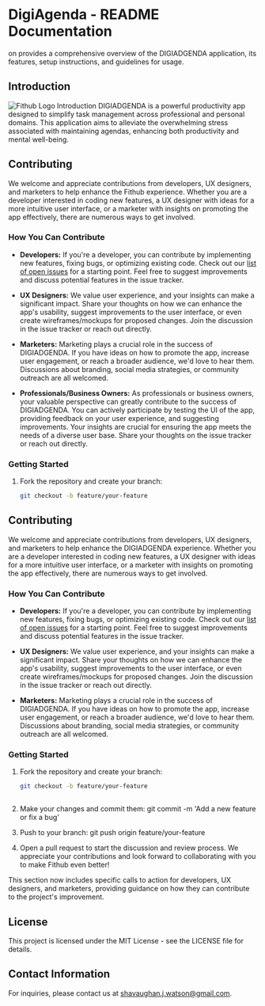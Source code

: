 # DigiAgenda - README Documentation
on provides a comprehensive overview of the DIGIADGENDA application, its features, setup instructions, and guidelines for usage.

## Introduction

![Fithub Logo](https://github.com/shavjw/fithub/blob/master/src/assets/login_pic.webp)
Introduction DIGIADGENDA is a powerful productivity app designed to simplify task management across professional and personal domains. This application aims to alleviate the overwhelming stress associated with maintaining agendas, enhancing both productivity and mental well-being.

## Contributing

We welcome and appreciate contributions from developers, UX designers, and marketers to help enhance the Fithub experience. Whether you are a developer interested in coding new features, a UX designer with ideas for a more intuitive user interface, or a marketer with insights on promoting the app effectively, there are numerous ways to get involved.

### How You Can Contribute

- **Developers:** If you're a developer, you can contribute by implementing new features, fixing bugs, or optimizing existing code. Check out our [list of open issues](https://github.com/shavjw/DigiAgenda/issues) for a starting point. Feel free to suggest improvements and discuss potential features in the issue tracker.

- **UX Designers:** We value user experience, and your insights can make a significant impact. Share your thoughts on how we can enhance the app's usability, suggest improvements to the user interface, or even create wireframes/mockups for proposed changes. Join the discussion in the issue tracker or reach out directly.

- **Marketers:** Marketing plays a crucial role in the success of DIGIADGENDA. If you have ideas on how to promote the app, increase user engagement, or reach a broader audience, we'd love to hear them. Discussions about branding, social media strategies, or community outreach are all welcomed.

- **Professionals/Business Owners:** As professionals or business owners, your valuable perspective can greatly contribute to the success of DIGIADGENDA. You can actively participate by testing the UI of the app, providing feedback on your user experience, and suggesting improvements. Your insights are crucial for ensuring the app meets the needs of a diverse user base. Share your thoughts on the issue tracker or reach out directly.

### Getting Started

1. Fork the repository and create your branch:
   ```bash
   git checkout -b feature/your-feature

  ## Contributing

We welcome and appreciate contributions from developers, UX designers, and marketers to help enhance the DIGIADGENDA experience. Whether you are a developer interested in coding new features, a UX designer with ideas for a more intuitive user interface, or a marketer with insights on promoting the app effectively, there are numerous ways to get involved.

### How You Can Contribute

- **Developers:** If you're a developer, you can contribute by implementing new features, fixing bugs, or optimizing existing code. Check out our [list of open issues](https://github.com/your-username/fithub/issues) for a starting point. Feel free to suggest improvements and discuss potential features in the issue tracker.

- **UX Designers:** We value user experience, and your insights can make a significant impact. Share your thoughts on how we can enhance the app's usability, suggest improvements to the user interface, or even create wireframes/mockups for proposed changes. Join the discussion in the issue tracker or reach out directly.

- **Marketers:** Marketing plays a crucial role in the success of DIGIADGENDA. If you have ideas on how to promote the app, increase user engagement, or reach a broader audience, we'd love to hear them. Discussions about branding, social media strategies, or community outreach are all welcomed.

### Getting Started

1. Fork the repository and create your branch:
   ```bash
   git checkout -b feature/your-feature
 
2. Make your changes and commit them:
   git commit -m 'Add a new feature or fix a bug'


3. Push to your branch:
  git push origin feature/your-feature

4. Open a pull request to start the discussion and review process.
   We appreciate your contributions and look forward to collaborating with you to make Fithub even better!


This section now includes specific calls to action for developers, UX designers, and marketers, providing guidance on how they can contribute to the project's improvement.


## License
This project is licensed under the MIT License - see the LICENSE file for details.

## Contact Information
For inquiries, please contact us at shavaughan.j.watson@gmail.com.




